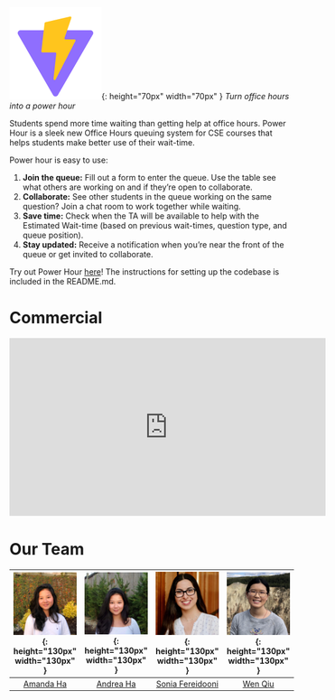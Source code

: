 ![logo](img/Logo.png){: height="70px" width="70px" } *Turn office hours into a power hour*

Students spend more time waiting than getting help at office hours. Power Hour is a sleek new Office Hours queuing system for CSE courses that helps students make better use of their wait-time.

Power hour is easy to use:
1. **Join the queue:** Fill out a form to enter the queue. Use the table see what others are working on and if they’re open to collaborate.
2. **Collaborate:** See other students in the queue working on the same question? Join a chat room to work together while waiting.
3. **Save time:** Check when the TA will be available to help with the Estimated Wait-time (based on previous wait-times, question type, and queue position).
4. **Stay updated:** Receive a notification when you’re near the front of the queue or get invited to collaborate.

Try out Power Hour [here](https://www.google.com/url?q=https://github.com/UWSocialComputing/power-hour-code&sa=D&source=editors&ust=1685779044617837&usg=AOvVaw0OgG4CNYT4T-noK86p1Cl9)! The instructions for setting up the codebase is included in the README.md.

# Commercial

<iframe width="560" height="315" src="https://www.youtube.com/embed/Vi6E1rMFe0I" title="YouTube video player" frameborder="0" allow="accelerometer; autoplay; clipboard-write; encrypted-media; gyroscope; picture-in-picture; web-share" allowfullscreen></iframe>

# Our Team

| ![Amanda profile](img/AmandaProfile.jpg){: height="130px" width="130px" }|![Andrea profile](img/AndreaProfile.jpg){: height="130px" width="130px" }|![Sonia profile](img/SoniaProfile.png){: height="130px" width="130px" } | ![Wen profile](img/WenProfile.jpg){: height="130px" width="130px" }
|     :--:    |     :--:    |        :--:        |    :--:   |
| <a href="https://www.linkedin.com/in/amandakha/" target="_blank">Amanda Ha</a> | <a href="https://www.linkedin.com/in/andreakha/" target="_blank">Andrea Ha</a> | <a href="https://www.linkedin.com/in/fereidooni/" target="_blank">Sonia Fereidooni</a> | <a href="https://www.linkedin.com/in/wen-qiu/" target="_blank">Wen Qiu</a> |
